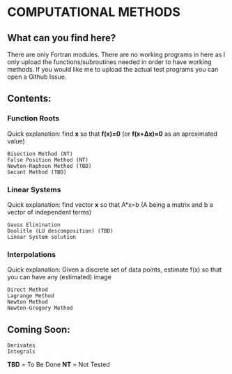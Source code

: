 # COMPUTATIONAL METHODS

## What can you find here?
There are only Fortran modules. There are no working programs in here as I only upload the functions/subroutines needed in order to have working methods.
If you would like me to upload the actual test programs you can open a Github Issue.

## Contents:

### Function Roots
Quick explanation: find **x** so that **f(x)=0** (or **f(x+Δx)≈0** as an aproximated value)
```
Bisection Method (NT)
False Position Method (NT)
Newton-Raphson Method (TBD)
Secant Method (TBD)
```
### Linear Systems
Quick explanation: find vector **x** so that A*x=b  (A being a matrix and b a vector of independent terms)
```
Gauss Elimination
Doolitle (LU descomposition) (TBD)
Linear System solution
```
### Interpolations
Quick explanation: Given a discrete set of data points, estimate f(x) so that you can have any (estimated) image
```
Direct Method
Lagrange Method
Newton Method
Newton-Gregory Method
```
## Coming Soon:
```
Derivates
Integrals
```

**TBD** = To Be Done
**NT** = Not Tested

